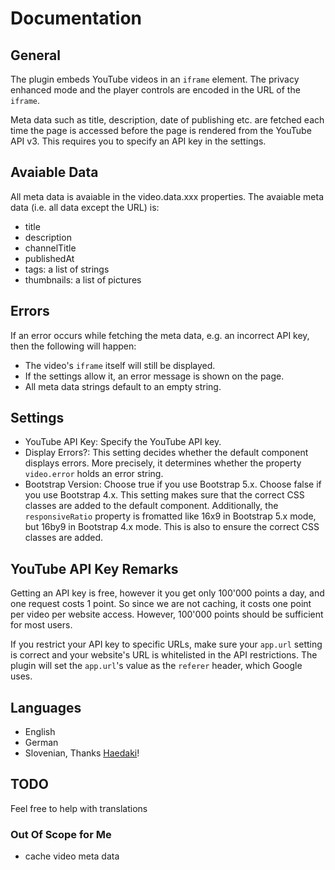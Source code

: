 # Documentation

## General

The plugin embeds YouTube videos in an `iframe` element. The privacy enhanced mode and the player controls are encoded in the URL of the `iframe`.

Meta data such as title, description, date of publishing etc. are fetched each time the page is accessed before the page is rendered from the YouTube API v3. This requires you to specify an API key in the settings.

## Avaiable Data

All meta data is avaiable in the video.data.xxx properties. The avaiable meta data (i.e. all data except the URL) is:

- title
- description
- channelTitle
- publishedAt
- tags: a list of strings
- thumbnails: a list of pictures

## Errors

If an error occurs while fetching the meta data, e.g. an incorrect API key, then the following will happen:

- The video's `iframe` itself will still be displayed.
- If the settings allow it, an error message is shown on the page.
- All meta data strings default to an empty string.

## Settings

- YouTube API Key: Specify the YouTube API key.
- Display Errors?: This setting decides whether the default component displays errors. More precisely, it determines whether the property `video.error` holds an error string.
- Bootstrap Version: Choose true if you use Bootstrap 5.x. Choose false if you use Bootstrap 4.x. This setting makes sure that the correct CSS classes are added to the default component. Additionally, the `responsiveRatio` property is fromatted like 16x9 in Bootstrap 5.x mode, but 16by9 in Bootstrap 4.x mode. This is also to ensure the correct CSS classes are added.

## YouTube API Key Remarks

Getting an API key is free, however it you get only 100'000 points a day, and one request costs 1 point. So since we are not caching, it costs one point per video per website access. However, 100'000 points should be sufficient for most users.

If you restrict your API key to specific URLs, make sure your `app.url` setting is correct and your website's URL is whitelisted in the API restrictions. The plugin will set the `app.url`'s value as the `referer` header, which Google uses.

## Languages

- English
- German
- Slovenian, Thanks [Haedaki](https://github.com/Haedaki)!

## TODO

Feel free to help with translations

### Out Of Scope for Me

- cache video meta data
